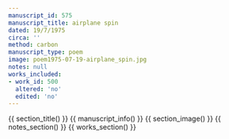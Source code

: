 ```yaml
---
manuscript_id: 575
manuscript_title: airplane spin
dated: 19/7/1975
circa: ''
method: carbon
manuscript_type: poem
image: poem1975-07-19-airplane_spin.jpg
notes: null
works_included:
- work_id: 500
  altered: 'no'
  edited: 'no'
---
```


{{ section_title() }}
{{ manuscript_info() }}
{{ section_image() }}
{{ notes_section() }}
{{ works_section() }}
